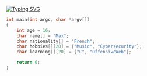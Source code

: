 [![Typing SVG](https://readme-typing-svg.demolab.com?font=Fira+Code&pause=1000&color=F7F7F7&width=435&lines=Haiiiii)](https://git.io/typing-svg)


```c
int main(int argc, char *argv[])
{
    int age = 16;
    char name[] = "Max";
    char nationality[] = "French";
    char hobbies[][20] = {"Music", "Cybersecurity"};
    char learning[][20] = {"C", "OffensiveWeb"};

    return 0;
}

